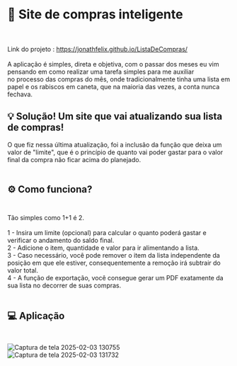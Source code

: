 # 🛒 Site de compras inteligente
</br></br>
Link do projeto : https://jonathfelix.github.io/ListaDeCompras/ </br> </br>
A aplicação é simples, direta e objetiva, com o passar dos meses eu vim pensando em como realizar uma tarefa simples para me auxiliar</br>
no processo das compras do mês, onde tradicionalmente tinha uma lista em papel e os rabiscos em caneta, que na maioria das vezes, a conta nunca fechava.
</br>

## 💡 Solução! Um site que vai atualizando sua lista de compras!</br>
O que fiz nessa última atualização, foi a inclusão da função que deixa um valor de "limite", que é o princípio de quanto vai poder gastar
para o valor final da compra não ficar acima do planejado.</br>
</br>
## ⚙ Como funciona? </br></br>
Tão simples como 1+1 é 2. </br></br>
1 - Insira um limite (opcional) para calcular o quanto poderá gastar e verificar o andamento do saldo final.</br>
2 - Adicione o item, quantidade e valor para ir alimentando a lista.</br>
3 - Caso necessário, você pode remover o item da lista independente da posição em que ele estiver, consequentemente a remoção irá subtrair do valor total.</br>
4 - A função de exportação, você consegue gerar um PDF exatamente da sua lista no decorrer de suas compras. </br></br>
## 💻 Aplicação </br></br>
![Captura de tela 2025-02-03 130755](https://github.com/user-attachments/assets/7bcf3f22-8e5d-4a4f-a238-ce153d7d3e85)
![Captura de tela 2025-02-03 131732](https://github.com/user-attachments/assets/e31818a0-3007-4320-95b7-ba10d7ab14db)
